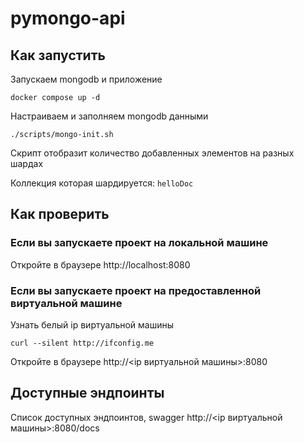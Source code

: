# pymongo-api

## Как запустить

Запускаем mongodb и приложение

```shell
docker compose up -d
```

Настраиваем и заполняем mongodb данными 

```shell
./scripts/mongo-init.sh
```

Скрипт отобразит количество добавленных элементов на разных шардах

Коллекция которая шардируется: `helloDoc`

## Как проверить

### Если вы запускаете проект на локальной машине

Откройте в браузере http://localhost:8080

### Если вы запускаете проект на предоставленной виртуальной машине

Узнать белый ip виртуальной машины

```shell
curl --silent http://ifconfig.me
```

Откройте в браузере http://<ip виртуальной машины>:8080

## Доступные эндпоинты

Список доступных эндпоинтов, swagger http://<ip виртуальной машины>:8080/docs
